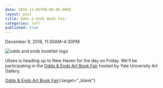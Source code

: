 ```yaml
---
date: 2016-12-05T00:00:00.000Z
layout: post
title: Odds & Ends Book Fair
categories: left
published: true
---
```


December 9, 2016, 11:30AM–4:30PM

![odds and ends bookfair logo](assets/img/odds_ends_2016_1600x1600.jpg)

Ulises is heading up to New Haven for the day on Friday. We'll be participating in the <a href="http://artgallery.yale.edu/calendar/events/book-fair-odds-and-ends-art-booksbook-arts-today/" target="_blank">Odds & Ends Art Book Fair</a> hosted by Yale University Art Gallery.


[Odds & Ends Art Book Fair](http://artgallery.yale.edu/calendar/events/book-fair-odds-and-ends-art-booksbook-arts-today){:target="_blank"}
